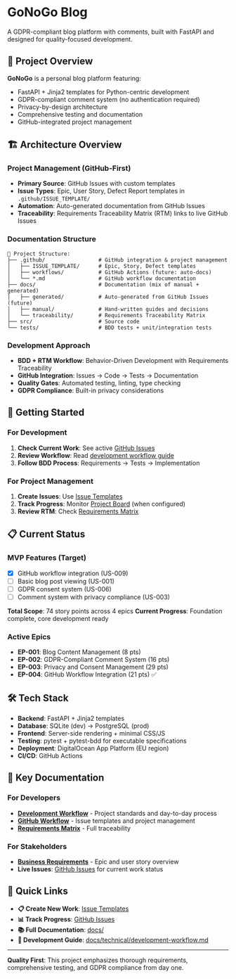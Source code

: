 # GoNoGo Blog

A GDPR-compliant blog platform with comments, built with FastAPI and designed for quality-focused development.

## 🎯 Project Overview

**GoNoGo** is a personal blog platform featuring:
- FastAPI + Jinja2 templates for Python-centric development
- GDPR-compliant comment system (no authentication required)
- Privacy-by-design architecture
- Comprehensive testing and documentation
- GitHub-integrated project management

## 🏗️ Architecture Overview

### Project Management (GitHub-First)
- **Primary Source**: GitHub Issues with custom templates
- **Issue Types**: Epic, User Story, Defect Report templates in `.github/ISSUE_TEMPLATE/`
- **Automation**: Auto-generated documentation from GitHub Issues
- **Traceability**: Requirements Traceability Matrix (RTM) links to live GitHub Issues

### Documentation Structure
```
📁 Project Structure:
├── .github/                 # GitHub integration & project management
│   ├── ISSUE_TEMPLATE/      # Epic, Story, Defect templates
│   ├── workflows/           # GitHub Actions (future: auto-docs)
│   └── *.md                 # GitHub workflow documentation
├── docs/                    # Documentation (mix of manual + generated)
│   ├── generated/           # Auto-generated from GitHub Issues (future)
│   ├── manual/              # Hand-written guides and decisions
│   └── traceability/        # Requirements Traceability Matrix
├── src/                     # Source code
└── tests/                   # BDD tests + unit/integration tests
```

### Development Approach
- **BDD + RTM Workflow**: Behavior-Driven Development with Requirements Traceability
- **GitHub Integration**: Issues → Code → Tests → Documentation
- **Quality Gates**: Automated testing, linting, type checking
- **GDPR Compliance**: Built-in privacy considerations

## 🚀 Getting Started

### For Development
1. **Check Current Work**: See active [GitHub Issues](../../issues)
2. **Review Workflow**: Read [development workflow guide](docs/technical/development-workflow.md)
3. **Follow BDD Process**: Requirements → Tests → Implementation

### For Project Management
1. **Create Issues**: Use [Issue Templates](../../issues/new/choose)
2. **Track Progress**: Monitor [Project Board](../../projects) (when configured)
3. **Review RTM**: Check [Requirements Matrix](docs/traceability/requirements-matrix.md)

## 📋 Current Status

### MVP Features (Target)
- [x] GitHub workflow integration (US-009)
- [ ] Basic blog post viewing (US-001)
- [ ] GDPR consent system (US-006)
- [ ] Comment system with privacy compliance (US-003)

**Total Scope**: 74 story points across 4 epics
**Current Progress**: Foundation complete, core development ready

### Active Epics
- **EP-001**: Blog Content Management (8 pts)
- **EP-002**: GDPR-Compliant Comment System (16 pts)
- **EP-003**: Privacy and Consent Management (29 pts)
- **EP-004**: GitHub Workflow Integration (21 pts) ✅

## 🛠️ Tech Stack

- **Backend**: FastAPI + Jinja2 templates
- **Database**: SQLite (dev) → PostgreSQL (prod)
- **Frontend**: Server-side rendering + minimal CSS/JS
- **Testing**: pytest + pytest-bdd for executable specifications
- **Deployment**: DigitalOcean App Platform (EU region)
- **CI/CD**: GitHub Actions

## 📖 Key Documentation

### For Developers
- [**Development Workflow**](docs/technical/development-workflow.md) - Project standards and day-to-day process
- [**GitHub Workflow**](.github/GITHUB_WORKFLOW.md) - Issue templates and project management
- [**Requirements Matrix**](docs/traceability/requirements-matrix.md) - Full traceability

### For Stakeholders
- [**Business Requirements**](docs/01-business/README.md) - Epic and user story overview
- **Live Issues**: [GitHub Issues](../../issues) for current work status

## 🔗 Quick Links

- **📋 Create New Work**: [Issue Templates](../../issues/new/choose)
- **📊 Track Progress**: [GitHub Issues](../../issues)
- **📚 Full Documentation**: [docs/](docs/)
- **🔧 Development Guide**: [docs/technical/development-workflow.md](docs/technical/development-workflow.md)

---

**Quality First**: This project emphasizes thorough requirements, comprehensive testing, and GDPR compliance from day one.



